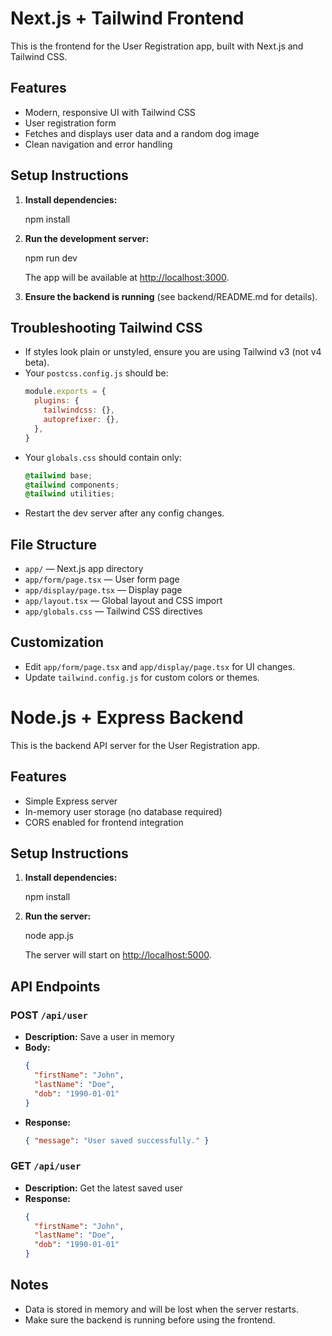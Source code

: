 # Next.js + Tailwind Frontend

This is the frontend for the User Registration app, built with Next.js and Tailwind CSS.

## Features
- Modern, responsive UI with Tailwind CSS
- User registration form
- Fetches and displays user data and a random dog image
- Clean navigation and error handling

## Setup Instructions

1. **Install dependencies:**
   
   npm install
   

2. **Run the development server:**
   
   npm run dev
   
   The app will be available at [http://localhost:3000](http://localhost:3000).

3. **Ensure the backend is running** (see backend/README.md for details).

## Troubleshooting Tailwind CSS
- If styles look plain or unstyled, ensure you are using Tailwind v3 (not v4 beta).
- Your `postcss.config.js` should be:
  ```js
  module.exports = {
    plugins: {
      tailwindcss: {},
      autoprefixer: {},
    },
  }
  ```
- Your `globals.css` should contain only:
  ```css
  @tailwind base;
  @tailwind components;
  @tailwind utilities;
  ```
- Restart the dev server after any config changes.

## File Structure
- `app/` — Next.js app directory
- `app/form/page.tsx` — User form page
- `app/display/page.tsx` — Display page
- `app/layout.tsx` — Global layout and CSS import
- `app/globals.css` — Tailwind CSS directives

## Customization
- Edit `app/form/page.tsx` and `app/display/page.tsx` for UI changes.
- Update `tailwind.config.js` for custom colors or themes.



# Node.js + Express Backend

This is the backend API server for the User Registration app.

## Features
- Simple Express server
- In-memory user storage (no database required)
- CORS enabled for frontend integration

## Setup Instructions

1. **Install dependencies:**
   
   npm install

2. **Run the server:**
   
   node app.js

   The server will start on [http://localhost:5000](http://localhost:5000).

## API Endpoints

### POST `/api/user`
- **Description:** Save a user in memory
- **Body:**
  ```json
  {
    "firstName": "John",
    "lastName": "Doe",
    "dob": "1990-01-01"
  }
  ```
- **Response:**
  ```json
  { "message": "User saved successfully." }
  ```

### GET `/api/user`
- **Description:** Get the latest saved user
- **Response:**
  ```json
  {
    "firstName": "John",
    "lastName": "Doe",
    "dob": "1990-01-01"
  }
  ```

## Notes
- Data is stored in memory and will be lost when the server restarts.
- Make sure the backend is running before using the frontend.

